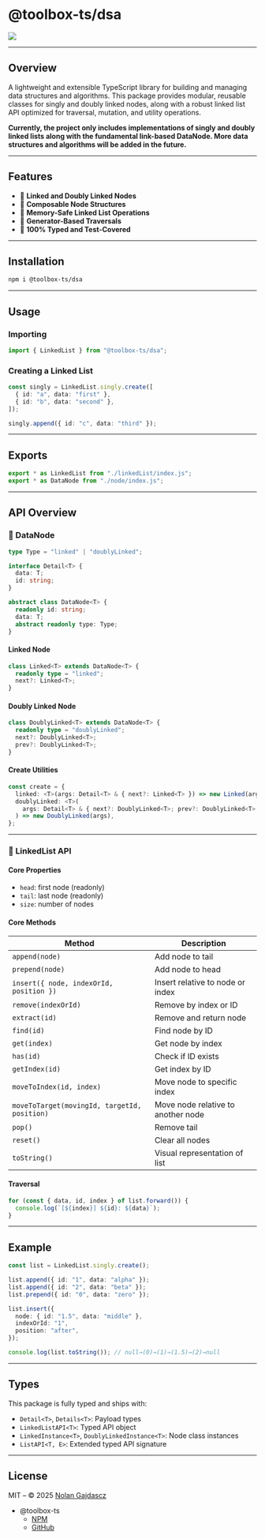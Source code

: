 # @toolbox-ts/dsa

![](https://img.shields.io/badge/coverage-100%25-brightgreen)

---

## Overview

A lightweight and extensible TypeScript library for building and managing data
structures and algorithms. This package provides modular, reusable classes for
singly and doubly linked nodes, along with a robust linked list API optimized
for traversal, mutation, and utility operations.

**Currently, the project only includes implementations of singly and doubly
linked lists along with the fundamental link-based DataNode. More data
structures and algorithms will be added in the future.**

---

## Features

- 🔗 **Linked and Doubly Linked Nodes**
- 🧱 **Composable Node Structures**
- 🧠 **Memory-Safe Linked List Operations**
- 🔁 **Generator-Based Traversals**
- 🧪 **100% Typed and Test-Covered**

---

## Installation

```bash
npm i @toolbox-ts/dsa
```

---

## Usage

### Importing

```ts
import { LinkedList } from "@toolbox-ts/dsa";
```

### Creating a Linked List

```ts
const singly = LinkedList.singly.create([
  { id: "a", data: "first" },
  { id: "b", data: "second" },
]);

singly.append({ id: "c", data: "third" });
```

---

## Exports

```ts
export * as LinkedList from "./linkedList/index.js";
export * as DataNode from "./node/index.js";
```

---

## API Overview

### 🔹 DataNode

```ts
type Type = "linked" | "doublyLinked";

interface Detail<T> {
  data: T;
  id: string;
}

abstract class DataNode<T> {
  readonly id: string;
  data: T;
  abstract readonly type: Type;
}
```

#### Linked Node

```ts
class Linked<T> extends DataNode<T> {
  readonly type = "linked";
  next?: Linked<T>;
}
```

#### Doubly Linked Node

```ts
class DoublyLinked<T> extends DataNode<T> {
  readonly type = "doublyLinked";
  next?: DoublyLinked<T>;
  prev?: DoublyLinked<T>;
}
```

#### Create Utilities

```ts
const create = {
  linked: <T>(args: Detail<T> & { next?: Linked<T> }) => new Linked(args),
  doublyLinked: <T>(
    args: Detail<T> & { next?: DoublyLinked<T>; prev?: DoublyLinked<T> },
  ) => new DoublyLinked(args),
};
```

---

### 🔹 LinkedList API

#### Core Properties

- `head`: first node (readonly)
- `tail`: last node (readonly)
- `size`: number of nodes

#### Core Methods

| Method                                       | Description                        |
| -------------------------------------------- | ---------------------------------- |
| `append(node)`                               | Add node to tail                   |
| `prepend(node)`                              | Add node to head                   |
| `insert({ node, indexOrId, position })`      | Insert relative to node or index   |
| `remove(indexOrId)`                          | Remove by index or ID              |
| `extract(id)`                                | Remove and return node             |
| `find(id)`                                   | Find node by ID                    |
| `get(index)`                                 | Get node by index                  |
| `has(id)`                                    | Check if ID exists                 |
| `getIndex(id)`                               | Get index by ID                    |
| `moveToIndex(id, index)`                     | Move node to specific index        |
| `moveToTarget(movingId, targetId, position)` | Move node relative to another node |
| `pop()`                                      | Remove tail                        |
| `reset()`                                    | Clear all nodes                    |
| `toString()`                                 | Visual representation of list      |

#### Traversal

```ts
for (const { data, id, index } of list.forward()) {
  console.log(`[${index}] ${id}: ${data}`);
}
```

---

## Example

```ts
const list = LinkedList.singly.create();

list.append({ id: "1", data: "alpha" });
list.append({ id: "2", data: "beta" });
list.prepend({ id: "0", data: "zero" });

list.insert({
  node: { id: "1.5", data: "middle" },
  indexOrId: "1",
  position: "after",
});

console.log(list.toString()); // null→(0)→(1)→(1.5)→(2)→null
```

---

## Types

This package is fully typed and ships with:

- `Detail<T>`, `Details<T>`: Payload types
- `LinkedListAPI<T>`: Typed API object
- `LinkedInstance<T>`, `DoublyLinkedInstance<T>`: Node class instances
- `ListAPI<T, E>`: Extended typed API signature

---

## License

MIT – © 2025 [Nolan Gajdascz](https://github.com/gajdascz)

- @toolbox-ts
  - [NPM](https://www.npmjs.com/org/toolbox-ts)
  - [GitHub](https://github.com/toolbox-ts/toolbox-ts)
